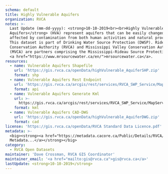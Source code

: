 ```yaml
---
schema: default
title: Highly Vulnerable Aquifers
organization: RVCA
notes: >-
  Last Update (mm-dd-yyyy): <strong>10-10-2019<br><br>Highly Vulnerable
  Aquifers</strong> (HVA) represent aquifers that can be easily changed or
  affected by contamination from both human activities and natural processes.
  This dataset is part of Drinking Water Source Protection (DWSP). Rideau Valley
  Conservation Authority (RVCA) and Mississippi Valley Conservation Authority
  (MVCA) are partners comprising the Mississippi-Rideau Source Protection Region
  <a href="https://www.mrsourcewater.ca/en/">mrsourcewater.ca</a>.
resources:
  - name: Vulnerable Aquifers Shapefile
    url: 'https://gis.rvca.ca/openData/highVulnerable_AquiferSHP.zip'
    format: shp
  - name: Vulnerable Aquifers Rest Endpoint
    url: 'https://gis.rvca.ca/arcgis/rest/services/RVCA_SWP_Service/MapServer/9'
    format: api
  - name: Vulnerable Aquifers Generate Kml
    url: >-
      https://gis.rvca.ca/arcgis/rest/services/RVCA_SWP_Service/MapServer/generateKml
    format: kml
  - name: Vulnerable Aquifers CAD-DWG
    url: 'https://gis.rvca.ca/openData/highVulnerable_AquiferDWG.zip'
    format: cad
license: 'https://gis.rvca.ca/openData/RVCA Standard Data Licence.pdf'
metadata: >-
  <big><strong><a href="https://metadata.cacore.ca/Public/Details/RVCA/id=852">View
  Metadata...</a></strong></big>
category:
  - RVCA Open Datasets
maintainer: 'Dave Crossman, RVCA GIS Coordinator'
maintainer_email: '<a href="mailto:gis@rvca.ca">gis@rvca.ca</a>'
lastUpdate: <strong>10-10-2019</strong>
---
```

